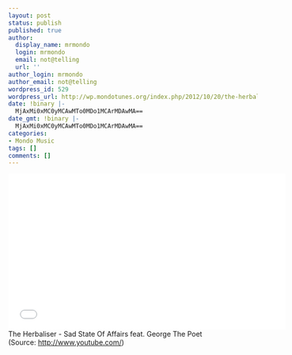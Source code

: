 ```yaml
---
layout: post
status: publish
published: true
author:
  display_name: mrmondo
  login: mrmondo
  email: not@telling
  url: ''
author_login: mrmondo
author_email: not@telling
wordpress_id: 529
wordpress_url: http://wp.mondotunes.org/index.php/2012/10/20/the-herbaliser-sad-state-of-affairs-feat-george/
date: !binary |-
  MjAxMi0xMC0yMCAwMTo0MDo1MCArMDAwMA==
date_gmt: !binary |-
  MjAxMi0xMC0yMCAwMTo0MDo1MCArMDAwMA==
categories:
- Mondo Music
tags: []
comments: []
---
```

<iframe width="560" height="315" src="//www.youtube.com/embed/ui4gXA1WhWY" frameborder="0"> </iframe>
The Herbaliser - Sad State Of Affairs feat. George The Poet
<div class="attribution">(<span>Source:</span> <a href="http://www.youtube.com/">http://www.youtube.com/</a>)</div>
